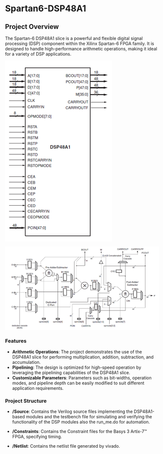 # Spartan6-DSP48A1
 
## Project Overview
The Spartan-6 DSP48A1 slice is a powerful and flexible digital signal processing (DSP) component within the Xilinx Spartan-6 FPGA family. It is designed to handle high-performance arithmetic operations, making it ideal for a variety of DSP applications.

![Spartan6 DSP48A1 Block](Images/DSP48A1_Block.png)

![Spartan6 DSP48A1 Schematic](Images/DSP48A1_schematic_diagram.png)

### Features
- **Arithmetic Operations**: The project demonstrates the use of the DSP48A1 slice for performing multiplication, addition, subtraction, and accumulation.
- **Pipelining**: The design is optimized for high-speed operation by leveraging the pipelining capabilities of the DSP48A1 slice.
- **Customizable Parameters**: Parameters such as bit-widths, operation modes, and pipeline depth can be easily modified to suit different application requirements.

### Project Structure

- **/Source**: Contains the Verilog source files implementing the DSP48A1-based modules and the testbench file for simulating and verifying the functionality of the DSP modules also the run_me.do for automation.

- **/Constraints**: Contains the Constraint files for the Basys 3 Artix-7™ FPGA, specifying timing.

- **/Netlist**: Contains the netlist file generated by vivado.
